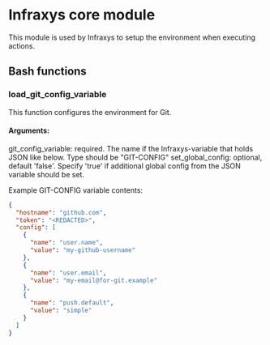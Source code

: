 # Infraxys core module


This module is used by Infraxys to setup the environment when executing actions.  


## Bash functions

### load_git_config_variable

This function configures the environment for Git. 


#### Arguments:
git_config_variable: required. The name if the Infraxys-variable that holds JSON like below. Type should be "GIT-CONFIG"
set_global_config: optional, default 'false'. Specify 'true' if additional global config from the JSON variable should be set.

Example GIT-CONFIG variable contents:
```json
{
  "hostname": "github.com",
  "token": "<REDACTED>",
  "config": [
    {
      "name": "user.name",
      "value": "my-github-username"
    },
    {
      "name": "user.email",
      "value": "my-email@for-git.example"
    },
    {
      "name": "push.default",
      "value": "simple"
    }
  ]
}
```
